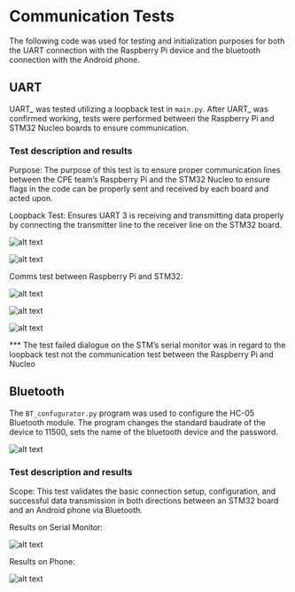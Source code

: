 # Communication Tests

The following code was used for testing and initialization purposes for both the UART connection with the Raspberry Pi device and the bluetooth connection with the Android phone.

## UART
UART_ was tested utilizing a loopback test in `main.py`. After UART_ was confirmed working, tests were performed between the Raspberry Pi and STM32 Nucleo boards to ensure communication. 

### Test description and results
 Purpose: The purpose of this test is to ensure proper communication lines between the CPE team’s Raspberry Pi and the STM32 Nucleo to ensure flags in the code can be properly sent and received by each board and acted upon.

 Loopback Test: Ensures UART 3 is receiving and transmitting data properly by connecting the transmitter line to the receiver line on the STM32 board.
 
 ![alt text](images/image.png)

 ![alt text](images/image-1.png)

 Comms test between Raspberry Pi and STM32:

 ![alt text](images/image-2.png)

 ![alt text](images/image-3.png)
 
 ![alt text](images/image-4.png)

 *** The test failed dialogue on the STM’s serial monitor was in regard to the loopback test not the communication test between the Raspberry Pi and Nucleo
 

## Bluetooth
The `BT_confugurator.py` program was used to configure the HC-05 Bluetooth module. The program changes the standard baudrate of the device to 11500, sets the name of the bluetooth device and the password. 

![alt text](images/image-5.png)

### Test description and results
 Scope: This test validates the basic connection setup, configuration, and successful data transmission in both directions between an STM32 board and an Android phone via Bluetooth.

 Results on Serial Monitor:

 ![alt text](images/image-6.png)

 Results on Phone:

 ![alt text](images/image-7.png)
